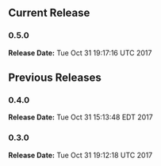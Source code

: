## Current Release 
### 0.5.0 
**Release Date:** Tue Oct 31 19:17:16 UTC 2017     
## Previous Releases 
### 0.4.0
**Release Date:** Tue Oct 31 15:13:48 EDT 2017
### 0.3.0
**Release Date:** Tue Oct 31 19:12:18 UTC 2017


